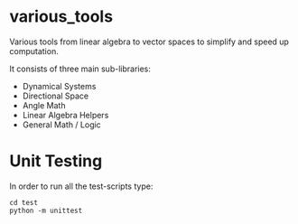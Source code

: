 # various_tools
Various tools from linear algebra to vector spaces to simplify and speed up computation.

It consists of three main sub-libraries:
- Dynamical Systems
- Directional Space
- Angle Math
- Linear Algebra Helpers
- General Math / Logic


# Unit Testing
In order to run all the test-scripts type:
```
cd test
python -m unittest 
```

